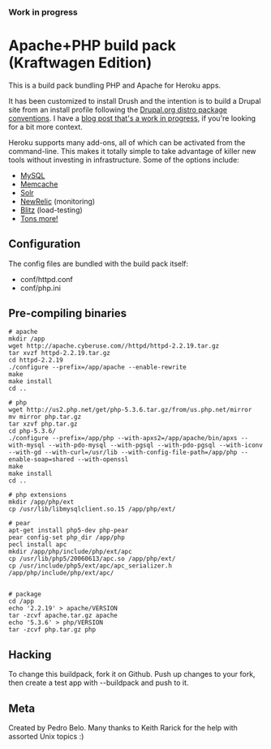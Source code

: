 ### Work in progress

Apache+PHP build pack (Kraftwagen Edition)
========================

This is a build pack bundling PHP and Apache for Heroku apps.

It has been customized to install Drush and the intention is to build a Drupal site from an install profile following the [Drupal.org distro package conventions](http://drupal.org/node/1476014). I have a [blog post that's a work in progress](https://github.com/patcon/patcon.github.com/blob/master/_posts/2012-11-16-deploying-drupal-install-profiles-to-heroku.md), if you're looking for a bit more context.

Heroku supports many add-ons, all of which can be activated from the command-line. This makes it totally simple to take advantage of killer new tools without investing in infrastructure. Some of the options include:

- [MySQL](https://addons.heroku.com/cleardb)
- [Memcache](https://addons.heroku.com/memcachier)
- [Solr](https://addons.heroku.com/websolr)
- [NewRelic](https://addons.heroku.com/newrelic) (monitoring)
- [Blitz](https://addons.heroku.com/blitz) (load-testing)
- [Tons more!](https://addons.heroku.com/)

Configuration
-------------

The config files are bundled with the build pack itself:

* conf/httpd.conf
* conf/php.ini


Pre-compiling binaries
----------------------

    # apache
    mkdir /app
    wget http://apache.cyberuse.com//httpd/httpd-2.2.19.tar.gz
    tar xvzf httpd-2.2.19.tar.gz
    cd httpd-2.2.19
    ./configure --prefix=/app/apache --enable-rewrite
    make
    make install
    cd ..
    
    # php
    wget http://us2.php.net/get/php-5.3.6.tar.gz/from/us.php.net/mirror 
    mv mirror php.tar.gz
    tar xzvf php.tar.gz
    cd php-5.3.6/
    ./configure --prefix=/app/php --with-apxs2=/app/apache/bin/apxs --with-mysql --with-pdo-mysql --with-pgsql --with-pdo-pgsql --with-iconv --with-gd --with-curl=/usr/lib --with-config-file-path=/app/php --enable-soap=shared --with-openssl
    make
    make install
    cd ..
    
    # php extensions
    mkdir /app/php/ext
    cp /usr/lib/libmysqlclient.so.15 /app/php/ext/
    
    # pear
    apt-get install php5-dev php-pear
    pear config-set php_dir /app/php
    pecl install apc
    mkdir /app/php/include/php/ext/apc
    cp /usr/lib/php5/20060613/apc.so /app/php/ext/
    cp /usr/include/php5/ext/apc/apc_serializer.h /app/php/include/php/ext/apc/
    
    
    # package
    cd /app
    echo '2.2.19' > apache/VERSION
    tar -zcvf apache.tar.gz apache
    echo '5.3.6' > php/VERSION
    tar -zcvf php.tar.gz php


Hacking
-------

To change this buildpack, fork it on Github. Push up changes to your fork, then create a test app with --buildpack <your-github-url> and push to it.


Meta
----

Created by Pedro Belo.
Many thanks to Keith Rarick for the help with assorted Unix topics :)
